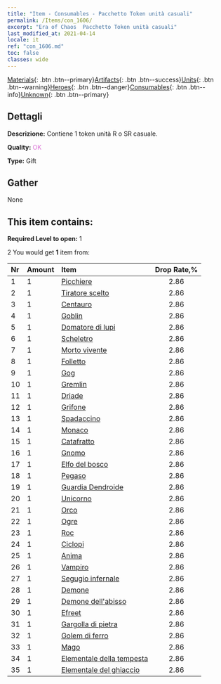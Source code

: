 ```yaml
---
title: "Item - Consumables - Pacchetto Token unità casuali"
permalink: /Items/con_1606/
excerpt: "Era of Chaos  Pacchetto Token unità casuali"
last_modified_at: 2021-04-14
locale: it
ref: "con_1606.md"
toc: false
classes: wide
---
```

 [Materials](/it/Items/){: .btn .btn--primary}[Artifacts](/it/Items/Artifacts/){: .btn .btn--success}[Units](/it/Items/Units/){: .btn .btn--warning}[Heroes](/it/Items/Heroes/){: .btn .btn--danger}[Consumables](/it/Items/Consumables/){: .btn .btn--info}[Unknown](/it/Items/Unknown/){: .btn .btn--primary}

## Dettagli
 **Descrizione:** Contiene 1 token unità R o SR casuale.

 **Quality:** <span style="color: #DA70D6">OK</span>

 **Type:** Gift

## Gather

  None

## This item contains:

 **Required Level to open:** 1

 2 You would get **1** item  from:

  | Nr | Amount |     Item    | Drop Rate,% |
  |:---|:-------|:------------|:---------:|
  | 1 | 1 | [Picchiere](/it/Items/unt_190/) | 2.86 | 
  | 2 | 1 | [Tiratore scelto](/it/Items/unt_191/) | 2.86 | 
  | 3 | 1 | [Centauro](/it/Items/unt_199/) | 2.86 | 
  | 4 | 1 | [Goblin](/it/Items/unt_217/) | 2.86 | 
  | 5 | 1 | [Domatore di lupi](/it/Items/unt_218/) | 2.86 | 
  | 6 | 1 | [Scheletro](/it/Items/unt_208/) | 2.86 | 
  | 7 | 1 | [Morto vivente](/it/Items/unt_209/) | 2.86 | 
  | 8 | 1 | [Folletto](/it/Items/unt_226/) | 2.86 | 
  | 9 | 1 | [Gog](/it/Items/unt_227/) | 2.86 | 
  | 10 | 1 | [Gremlin](/it/Items/unt_235/) | 2.86 | 
  | 11 | 1 | [Driade](/it/Items/unt_262/) | 2.86 | 
  | 12 | 1 | [Grifone](/it/Items/unt_192/) | 2.86 | 
  | 13 | 1 | [Spadaccino](/it/Items/unt_193/) | 2.86 | 
  | 14 | 1 | [Monaco](/it/Items/unt_194/) | 2.86 | 
  | 15 | 1 | [Catafratto](/it/Items/unt_195/) | 2.86 | 
  | 16 | 1 | [Gnomo](/it/Items/unt_200/) | 2.86 | 
  | 17 | 1 | [Elfo del bosco](/it/Items/unt_201/) | 2.86 | 
  | 18 | 1 | [Pegaso](/it/Items/unt_202/) | 2.86 | 
  | 19 | 1 | [Guardia Dendroide](/it/Items/unt_203/) | 2.86 | 
  | 20 | 1 | [Unicorno](/it/Items/unt_204/) | 2.86 | 
  | 21 | 1 | [Orco](/it/Items/unt_219/) | 2.86 | 
  | 22 | 1 | [Ogre](/it/Items/unt_220/) | 2.86 | 
  | 23 | 1 | [Roc](/it/Items/unt_221/) | 2.86 | 
  | 24 | 1 | [Ciclopi](/it/Items/unt_222/) | 2.86 | 
  | 25 | 1 | [Anima](/it/Items/unt_210/) | 2.86 | 
  | 26 | 1 | [Vampiro](/it/Items/unt_211/) | 2.86 | 
  | 27 | 1 | [Segugio infernale](/it/Items/unt_228/) | 2.86 | 
  | 28 | 1 | [Demone](/it/Items/unt_229/) | 2.86 | 
  | 29 | 1 | [Demone dell'abisso](/it/Items/unt_230/) | 2.86 | 
  | 30 | 1 | [Efreet](/it/Items/unt_231/) | 2.86 | 
  | 31 | 1 | [Gargolla di pietra](/it/Items/unt_236/) | 2.86 | 
  | 32 | 1 | [Golem di ferro](/it/Items/unt_237/) | 2.86 | 
  | 33 | 1 | [Mago](/it/Items/unt_238/) | 2.86 | 
  | 34 | 1 | [Elementale della tempesta](/it/Items/unt_263/) | 2.86 | 
  | 35 | 1 | [Elementale del ghiaccio](/it/Items/unt_264/) | 2.86 | 
